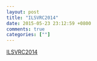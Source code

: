 ```yaml
---
layout: post
title: "ILSVRC2014"
date: 2015-05-23 23:12:59 +0800
comments: true
categories: [""]
---
```



<!-- more -->

[ILSVRC2014]


[ILSVRC2014]:http://www.image-net.org/challenges/LSVRC/2014/